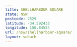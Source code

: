 ```yaml
---
title: SHELLHARBOUR SQUARE
state: NSW
postcode: 2529
latitude: -34.592433
longitude: 150.84584
url: /nsw/shellharbour-square/
layout: suburb
---
```

